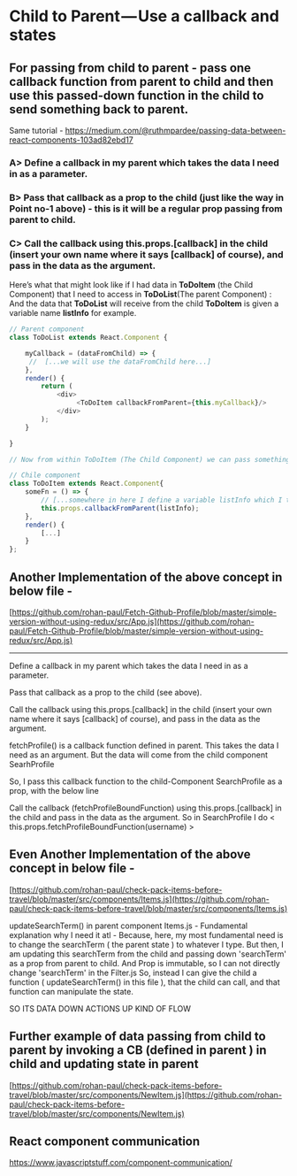 # Child to Parent — Use a callback and states

## For passing from child to parent - pass one callback function from parent to child and then use this passed-down function in the child to send something back to parent.

Same tutorial - https://medium.com/@ruthmpardee/passing-data-between-react-components-103ad82ebd17

### A> Define a callback in my parent which takes the data I need in as a parameter.

### B> Pass that callback as a prop to the child (just like the way in Point no-1 above) - this is it will be a regular prop passing from parent to child.

### C> Call the callback using this.props.[callback] in the child (insert your own name where it says [callback] of course), and pass in the data as the argument.


Here’s what that might look like if I had data in **ToDoItem** (the Child Component) that I need to access in **ToDoList**(The parent Component) : And the data that **ToDoList** will receive from the child **ToDoItem** is given a variable name **listInfo** for example.

```js
// Parent component
class ToDoList extends React.Component {

    myCallback = (dataFromChild) => {
     //  [...we will use the dataFromChild here...]
    },
    render() {
        return (
            <div>
                 <ToDoItem callbackFromParent={this.myCallback}/>
            </div>
        );
    }

}

// Now from within ToDoItem (The Child Component) we can pass something to callbackFromParent (the prop that was given the value or assigned the value of the CB function that was defined in the parent ) :

// Chile component
class ToDoItem extends React.Component{
    someFn = () => {
        // [...somewhere in here I define a variable listInfo which I think will be useful as data in my ToDoList component...]
        this.props.callbackFromParent(listInfo);
    },
    render() {
        [...]
    }
};

```


## Another Implementation of the above concept in below file -

[https://github.com/rohan-paul/Fetch-Github-Profile/blob/master/simple-version-without-using-redux/src/App.js](https://github.com/rohan-paul/Fetch-Github-Profile/blob/master/simple-version-without-using-redux/src/App.js)

******************
Define a callback in my parent which takes the data I need in as a parameter.

Pass that callback as a prop to the child (see above).

Call the callback using this.props.[callback] in the child (insert your own name where it says [callback] of course), and pass in the data as the argument.

fetchProfile() is a callback function defined in parent. This takes the data I need as an argument. But the data will come from the child component SearhProfile

So, I pass this callback function to the child-Component SearchProfile as a prop, with the below line

<SearchProfile fetchProfileBoundFunction={this.fetchProfile.bind(this)}/>

  Call the callback (fetchProfileBoundFunction) using this.props.[callback] in the child and pass in the data as the argument.
  So in SearchProfile I do < this.props.fetchProfileBoundFunction(username) >


## Even Another Implementation of the above concept in below file -

[https://github.com/rohan-paul/check-pack-items-before-travel/blob/master/src/components/Items.js](https://github.com/rohan-paul/check-pack-items-before-travel/blob/master/src/components/Items.js)

updateSearchTerm() in parent component Items.js - Fundamental explanation why I need it atl - Because, here, my most fundamental need is to change the searchTerm ( the parent state ) to whatever I type. But then, I am updating this searchTerm from the child and passing down 'searchTerm' as a prop from parent to child. And Prop is immutable, so I can not directly change 'searchTerm' in the Filter.js
So, instead I can give the child a function ( updateSearchTerm() in this file ), that the child can call, and that function can manipulate the state.

SO ITS DATA DOWN ACTIONS UP KIND OF FLOW

## Further example of data passing from child to parent by invoking a CB (defined in parent ) in child and updating state in parent

[https://github.com/rohan-paul/check-pack-items-before-travel/blob/master/src/components/NewItem.js](https://github.com/rohan-paul/check-pack-items-before-travel/blob/master/src/components/NewItem.js)

## React component communication

https://www.javascriptstuff.com/component-communication/